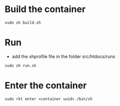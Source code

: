 # Build the container

```
sudo sh build.sh
```

# Run

* add the xhprofile file in the folder src/htdocs/runs

```
sudo sh run.sh
```

# Enter the container

```
sudo rkt enter <container uuid> /bin/sh
```

